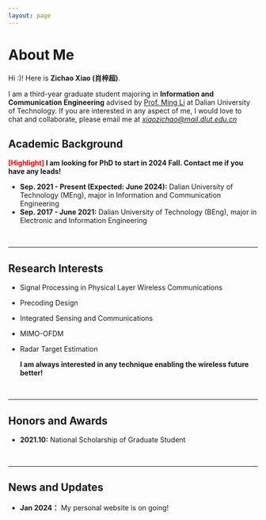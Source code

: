 ```yaml
---
layout: page
---
```


# About Me

Hi :)! Here is **Zichao Xiao (肖梓超)**.

I am a third-year graduate student majoring in **Information and Communication Engineering** advised by [Prof. Ming Li](https://www.minglabdut.com/index.html) at Dalian University of Technology. If you are interested in any aspect of me, I would love to chat and collaborate, please email me at *xiaozichao@mail.dlut.edu.cn*

## Academic Background

**<font color='red'>[Highlight]</font> I am looking for PhD to start in 2024 Fall. Contact me if you have any leads!**

- **Sep. 2021 - Present (Expected: June 2024):** Dalian University of Technology (MEng), major in Information and Communication Engineering
- **Sep. 2017 - June 2021:** Dalian University of Technology (BEng), major in Electronic and Information Engineering

<br>

---

## Research Interests

- Signal Processing in Physical Layer Wireless Communications

- Precoding Design

- Integrated Sensing and Communications

- MIMO-OFDM

- Radar Target Estimation

  **I am always interested in any technique enabling the wireless future better!**

<br>

---

## Honors and Awards

- **2021.10:** National Scholarship of Graduate Student

<br>

---

## News and Updates

- **Jan 2024：** My personal website is on going!

<br>

